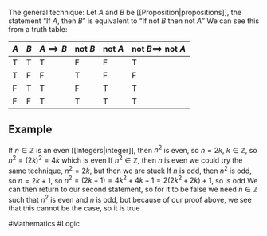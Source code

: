 The general technique:
Let $A$ and $B$ be [[Proposition|propositions]], the statement “If $A$, then $B$” is equivalent to “If not $B$ then not $A$”
We can see this from a truth table:

| $A$ | $B$ | $A\implies B$ | not $B$ | not $A$ | not $B\implies$ not $A$ |
| --- | --- | ------------- | ------- | ------- | ----------------------- |
| T   | T   | T             | F       | F       | T                       |
| T   | F   | F             | T       | F       | F                       |
| F   | T   | T             | F       | T       | T                       |
| F   | F   | T             | T       | T       | T                       |

## Example
If $n\in\mathbb{Z}$ is an even [[Integers|integer]], then $n^{2}$ is even, so $n=2k$, $k\in\mathbb{Z}$, so $n^{2}=(2k)^{2}=4k$ which is even
If $n^{2}\in\mathbb{Z}$, then $n$ is even we could try the same technique, $n^{2}=2k$, but then we are stuck
If $n$ is odd, then $n^{2}$ is odd, so $n=2k+1$, so $n^{2}=(2k+1)=4k^{2}+4k+1=2(2k^{2}+2k)+1$, so is odd
We can then return to our second statement, so for it to be false we need $n\in\mathbb{Z}$ such that $n^{2}$ is even and $n$ is odd, but because of our proof above, we see that this cannot be the case, so it is true

#Mathematics #Logic 